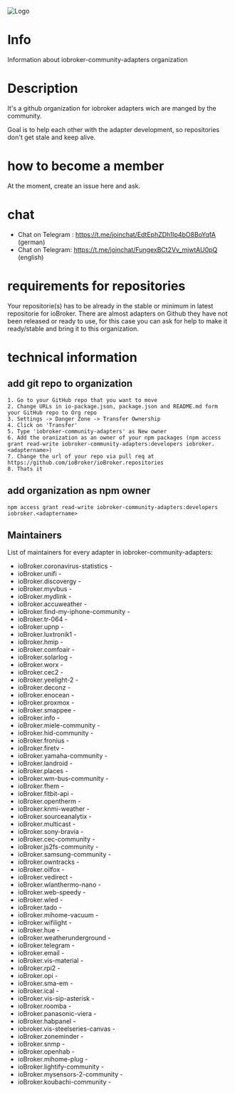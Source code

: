 ![Logo](https://avatars1.githubusercontent.com/u/46189175?s=400&u=44752d5acd9de2cacf9ded7cdab819cd099a7213&v=4)

# Info
Information about iobroker-community-adapters organization

# Description
It's a github organization for iobroker adapters wich are manged by the community.

Goal is to help each other with the adapter development, so repositories don't get stale and keep alive.

# how to become a member

At the moment, create an issue here and ask.

# chat 

- Chat on Telegram : https://t.me/joinchat/EdtEphZDh1lp4bO8BoYqfA (german)
- Chat on Telegram: https://t.me/joinchat/FungexBCt2Vv_mjwtAU0pQ (english)

# requirements for repositories

Your repositorie(s) has to be already in the stable or minimum in latest repositorie for ioBroker. There are almost adapters on Github they have not been released or ready to use, for this case you can ask for help to make it ready/stable and bring it to this organization.

# technical information

## add git repo to organization

    1. Go to your GitHub repo that you want to move
    2. Change URLs in io-package.json, package.json and README.md form your GitHub repo to Org repo 
    3. Settings -> Danger Zone -> Transfer Ownership
    4. Click on 'Transfer'
    5. Type 'iobroker-community-adapters' as New owner
    6. Add the oranization as an owner of your npm packages (npm access grant read-write iobroker-community-adapters:developers iobroker.<adaptername>)
    7. Change the url of your repo via pull req at https://github.com/ioBroker/ioBroker.repositories
    8. Thats it

## add organization as npm owner

    npm access grant read-write iobroker-community-adapters:developers iobroker.<adaptername>

## Maintainers
List of maintainers for every adapter in iobroker-community-adapters:
* ioBroker.coronavirus-statistics - 
* ioBroker.unifi -
* ioBroker.discovergy - 
* ioBroker.myvbus - 
* ioBroker.mydlink - 
* ioBroker.accuweather - 
* ioBroker.find-my-iphone-community - 
* ioBroker.tr-064 - 
* ioBroker.upnp - 
* ioBroker.luxtronik1 - 
* ioBroker.hmip - 
* ioBroker.comfoair - 
* ioBroker.solarlog - 
* ioBroker.worx - 
* ioBroker.cec2 - 
* ioBroker.yeelight-2 - 
* ioBroker.deconz - 
* ioBroker.enocean - 
* ioBroker.proxmox - 
* ioBroker.smappee - 
* ioBroker.info -
* ioBroker.miele-community - 
* ioBroker.hid-community - 
* ioBroker.fronius - 
* ioBroker.firetv - 
* ioBroker.yamaha-community - 
* ioBroker.landroid - 
* ioBroker.places - 
* ioBroker.wm-bus-community - 
* ioBroker.fhem - 
* ioBroker.fitbit-api - 
* ioBroker.opentherm - 
* ioBroker.knmi-weather - 
* ioBroker.sourceanalytix - 
* ioBroker.multicast - 
* ioBroker.sony-bravia - 
* ioBroker.cec-community - 
* ioBroker.js2fs-community - 
* ioBroker.samsung-community - 
* ioBroker.owntracks - 
* ioBroker.oilfox - 
* ioBroker.vedirect - 
* ioBroker.wlanthermo-nano - 
* ioBroker.web-speedy - 
* ioBroker.wled - 
* ioBroker.tado - 
* ioBroker.mihome-vacuum - 
* ioBroker.wifilight - 
* ioBroker.hue - 
* ioBroker.weatherunderground - 
* ioBroker.telegram - 
* ioBroker.email - 
* ioBroker.vis-material - 
* ioBroker.rpi2 - 
* ioBroker.opi - 
* ioBroker.sma-em - 
* ioBroker.ical - 
* ioBroker.vis-sip-asterisk - 
* ioBroker.roomba - 
* ioBroker.panasonic-viera - 
* ioBroker.habpanel - 
* iobroker.vis-steelseries-canvas - 
* ioBroker.zoneminder - 
* ioBroker.snmp - 
* ioBroker.openhab - 
* ioBroker.mihome-plug - 
* ioBroker.lightify-community - 
* ioBroker.mysensors-2-community - 
* ioBroker.koubachi-community - 
